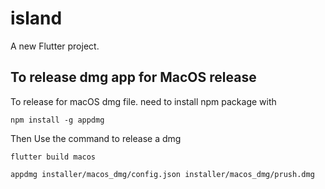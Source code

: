 # island

A new Flutter project.

## To release dmg app for MacOS release

To release for macOS dmg file. need to install npm package with
```
npm install -g appdmg     
```
Then Use the command to release a dmg
```
flutter build macos

appdmg installer/macos_dmg/config.json installer/macos_dmg/prush.dmg
```
